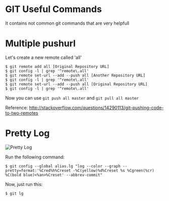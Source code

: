 # GIT Useful Commands
It contains not common git commands that are very helpfull

# Multiple pushurl
Let's create a new remote called 'all'
```
$ git remote add all [Original Repository URL]
$ git config -l | grep '^remote\.all'
$ git remote set-url --add --push all [Another Repository URL]
$ git config -l | grep '^remote\.all'
$ git remote set-url --add --push all [Original Repository URL]
$ git config -l | grep '^remote\.all'
```
Now you can use ```git push all master``` and ```git pull all master```

Reference: http://stackoverflow.com/questions/14290113/git-pushing-code-to-two-remotes

# Pretty Log
![Pretty Log](https://coderwall-assets-0.s3.amazonaws.com/uploads/picture/file/91/1._git_lg__git_.jpg)


Run the following command:

`$ git config --global alias.lg "log --color --graph --pretty=format:'%Cred%h%Creset -%C(yellow)%d%Creset %s %Cgreen(%cr) %C(bold blue)<%an>%Creset' --abbrev-commit"`

Now, just run this:

`$ git lg`
